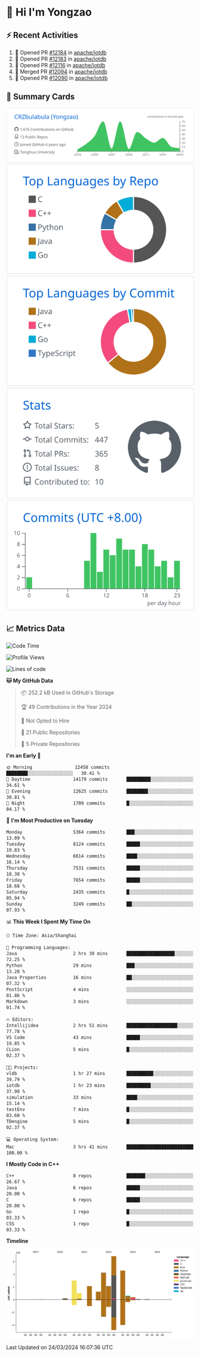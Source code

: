 # 👋 Hi I'm Yongzao

## ⚡ Recent Activities
<!--START_SECTION:activity-->
1. 💪 Opened PR [#12184](https://github.com/apache/iotdb/pull/12184) in [apache/iotdb](https://github.com/apache/iotdb)
2. 💪 Opened PR [#12183](https://github.com/apache/iotdb/pull/12183) in [apache/iotdb](https://github.com/apache/iotdb)
3. 💪 Opened PR [#12116](https://github.com/apache/iotdb/pull/12116) in [apache/iotdb](https://github.com/apache/iotdb)
4. 🎉 Merged PR [#12094](https://github.com/apache/iotdb/pull/12094) in [apache/iotdb](https://github.com/apache/iotdb)
5. 💪 Opened PR [#12090](https://github.com/apache/iotdb/pull/12090) in [apache/iotdb](https://github.com/apache/iotdb)
<!--END_SECTION:activity-->

## 🎑 Summary Cards

[![](https://raw.githubusercontent.com/CRZbulabula/CRZbulabula/main/profile-summary-card-output/github/0-profile-details.svg)](https://github.com/vn7n24fzkq/github-profile-summary-cards)
[![](https://raw.githubusercontent.com/CRZbulabula/CRZbulabula/main/profile-summary-card-output/github/1-repos-per-language.svg)](https://github.com/vn7n24fzkq/github-profile-summary-cards) [![](https://raw.githubusercontent.com/CRZbulabula/CRZbulabula/main/profile-summary-card-output/github/2-most-commit-language.svg)](https://github.com/vn7n24fzkq/github-profile-summary-cards)
[![](https://raw.githubusercontent.com/CRZbulabula/CRZbulabula/main/profile-summary-card-output/github/3-stats.svg)](https://github.com/vn7n24fzkq/github-profile-summary-cards) [![](https://raw.githubusercontent.com/CRZbulabula/CRZbulabula/main/profile-summary-card-output/github/4-productive-time.svg)](https://github.com/vn7n24fzkq/github-profile-summary-cards)

## 📈 Metrics Data

<!--START_SECTION:waka-->
![Code Time](http://img.shields.io/badge/Code%20Time-602%20hrs%2014%20mins-blue)

![Profile Views](http://img.shields.io/badge/Profile%20Views-0-blue)

![Lines of code](https://img.shields.io/badge/From%20Hello%20World%20I%27ve%20Written-26.5%20million%20lines%20of%20code-blue)

**🐱 My GitHub Data** 

> 📦 252.2 kB Used in GitHub's Storage 
 > 
> 🏆 49 Contributions in the Year 2024
 > 
> 🚫 Not Opted to Hire
 > 
> 📜 21 Public Repositories 
 > 
> 🔑 5 Private Repositories 
 > 
**I'm an Early 🐤** 

```text
🌞 Morning                12458 commits       ████████░░░░░░░░░░░░░░░░░   30.41 % 
🌆 Daytime                14179 commits       █████████░░░░░░░░░░░░░░░░   34.61 % 
🌃 Evening                12625 commits       ████████░░░░░░░░░░░░░░░░░   30.81 % 
🌙 Night                  1709 commits        █░░░░░░░░░░░░░░░░░░░░░░░░   04.17 % 
```
📅 **I'm Most Productive on Tuesday** 

```text
Monday                   5364 commits        ███░░░░░░░░░░░░░░░░░░░░░░   13.09 % 
Tuesday                  8124 commits        █████░░░░░░░░░░░░░░░░░░░░   19.83 % 
Wednesday                6614 commits        ████░░░░░░░░░░░░░░░░░░░░░   16.14 % 
Thursday                 7531 commits        █████░░░░░░░░░░░░░░░░░░░░   18.38 % 
Friday                   7654 commits        █████░░░░░░░░░░░░░░░░░░░░   18.68 % 
Saturday                 2435 commits        █░░░░░░░░░░░░░░░░░░░░░░░░   05.94 % 
Sunday                   3249 commits        ██░░░░░░░░░░░░░░░░░░░░░░░   07.93 % 
```


📊 **This Week I Spent My Time On** 

```text
🕑︎ Time Zone: Asia/Shanghai

💬 Programming Languages: 
Java                     2 hrs 39 mins       ██████████████████░░░░░░░   72.25 % 
Python                   29 mins             ███░░░░░░░░░░░░░░░░░░░░░░   13.28 % 
Java Properties          16 mins             ██░░░░░░░░░░░░░░░░░░░░░░░   07.32 % 
PostScript               4 mins              ░░░░░░░░░░░░░░░░░░░░░░░░░   01.86 % 
Markdown                 3 mins              ░░░░░░░░░░░░░░░░░░░░░░░░░   01.74 % 

🔥 Editors: 
Intellijidea             2 hrs 51 mins       ███████████████████░░░░░░   77.78 % 
VS Code                  43 mins             █████░░░░░░░░░░░░░░░░░░░░   19.85 % 
CLion                    5 mins              █░░░░░░░░░░░░░░░░░░░░░░░░   02.37 % 

🐱‍💻 Projects: 
vldb                     1 hr 27 mins        ██████████░░░░░░░░░░░░░░░   39.79 % 
iotdb                    1 hr 23 mins        █████████░░░░░░░░░░░░░░░░   37.98 % 
simulation               33 mins             ████░░░░░░░░░░░░░░░░░░░░░   15.14 % 
testEnv                  7 mins              █░░░░░░░░░░░░░░░░░░░░░░░░   03.60 % 
TDengine                 5 mins              █░░░░░░░░░░░░░░░░░░░░░░░░   02.37 % 

💻 Operating System: 
Mac                      3 hrs 41 mins       █████████████████████████   100.00 % 
```

**I Mostly Code in C++** 

```text
C++                      8 repos             ███████░░░░░░░░░░░░░░░░░░   26.67 % 
Java                     6 repos             █████░░░░░░░░░░░░░░░░░░░░   20.00 % 
C                        6 repos             █████░░░░░░░░░░░░░░░░░░░░   20.00 % 
Go                       1 repo              █░░░░░░░░░░░░░░░░░░░░░░░░   03.33 % 
CSS                      1 repo              █░░░░░░░░░░░░░░░░░░░░░░░░   03.33 % 
```



**Timeline**

![Lines of Code chart](https://raw.githubusercontent.com/CRZbulabula/CRZbulabula/main/assets/bar_graph.png)


 Last Updated on 24/03/2024 16:07:36 UTC
<!--END_SECTION:waka-->

